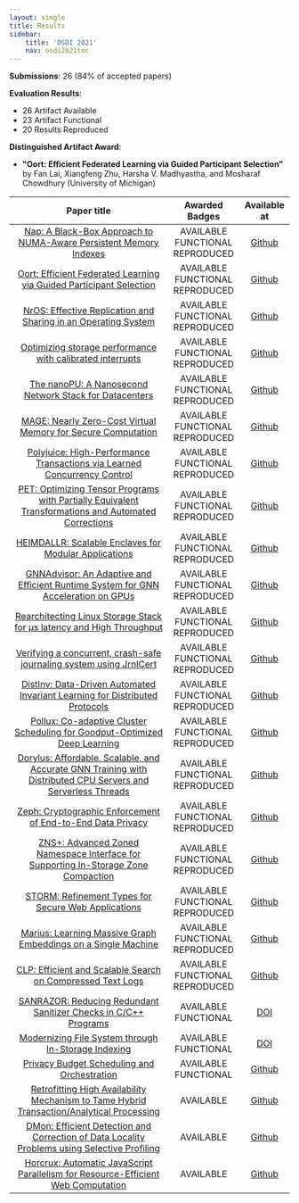 ```yaml
---
layout: single
title: Results
sidebar:
    title: 'OSDI 2021'
    nav: osdi2021toc
---
```


**Submissions**: 26 (84% of accepted papers)

**Evaluation Results**:

* 26 Artifact Available
* 23 Artifact Functional
* 20 Results Reproduced

**Distinguished Artifact Award**:

* **"Oort: Efficient Federated Learning
via Guided Participant Selection"** by Fan Lai, Xiangfeng Zhu, Harsha V. Madhyastha, and Mosharaf Chowdhury (University of Michigan)

| Paper title | Awarded Badges | Available at |
|:-----------:|:--------------:|:------------:|
| [Nap: A Black-Box Approach to NUMA-Aware Persistent Memory Indexes](https://www.usenix.org/conference/osdi21/presentation/wang-qing) | <span id="aa">AVAILABLE</span><br><span id="af">FUNCTIONAL</span><br><span id="rr">REPRODUCED</span> | [Github](https://github.com/thustorage/osdi21ae) |
| [Oort: Efficient Federated Learning via Guided Participant Selection](https://www.usenix.org/conference/osdi21/presentation/lai) | <span id="aa">AVAILABLE</span><br><span id="af">FUNCTIONAL</span><br><span id="rr">REPRODUCED</span> | [Github](https://github.com/SymbioticLab/Kuiper) |
| [NrOS: Effective Replication and Sharing in an Operating System](https://www.usenix.org/conference/osdi21/presentation/bhardwaj) | <span id="aa">AVAILABLE</span><br><span id="af">FUNCTIONAL</span><br><span id="rr">REPRODUCED</span> | [Github](https://nrkernel.systems/book/benchmarking/ArtifactEvaluation.html) |
| [Optimizing storage performance with calibrated interrupts](https://www.usenix.org/conference/osdi21/presentation/tai) | <span id="aa">AVAILABLE</span><br><span id="af">FUNCTIONAL</span><br><span id="rr">REPRODUCED</span> | [Github](https://github.com/amytai/cinterrupts-osdi) |
| [The nanoPU: A Nanosecond Network Stack for Datacenters](https://www.usenix.org/conference/osdi21/presentation/ibanez) | <span id="aa">AVAILABLE</span><br><span id="af">FUNCTIONAL</span><br><span id="rr">REPRODUCED</span> | [Github](https://github.com/l-nic/chipyard/tree/nanoPU-artifact-v1.0) |
| [MAGE: Nearly Zero-Cost Virtual Memory for Secure Computation](https://www.usenix.org/conference/osdi21/presentation/kumar) | <span id="aa">AVAILABLE</span><br><span id="af">FUNCTIONAL</span><br><span id="rr">REPRODUCED</span> | [Github](https://github.com/ucbrise/mage) |
| [Polyjuice: High-Performance Transactions via Learned Concurrency Control](https://www.usenix.org/conference/osdi21/presentation/wang-jiachen) | <span id="aa">AVAILABLE</span><br><span id="af">FUNCTIONAL</span><br><span id="rr">REPRODUCED</span> | [Github](https://ipads.se.sjtu.edu.cn/ae/README_polyjuice.html) |
| [PET: Optimizing Tensor Programs with Partially Equivalent Transformations and Automated Corrections](https://www.usenix.org/conference/osdi21/presentation/wang) | <span id="aa">AVAILABLE</span><br><span id="af">FUNCTIONAL</span><br><span id="rr">REPRODUCED</span> | [Github](https://github.com/whjthu/pet-osdi21-ae) |
| [HEIMDALLR: Scalable Enclaves for Modular Applications](https://www.usenix.org/conference/osdi21/presentation/feng) | <span id="aa">AVAILABLE</span><br><span id="af">FUNCTIONAL</span><br><span id="rr">REPRODUCED</span> | [Github](https://github.com/Penglai-Enclave/Penglai-Enclave-TVM) |
| [GNNAdvisor: An Adaptive and Efficient Runtime System for GNN Acceleration on GPUs](https://www.usenix.org/conference/osdi21/presentation/wang-yuke) | <span id="aa">AVAILABLE</span><br><span id="af">FUNCTIONAL</span><br><span id="rr">REPRODUCED</span> | [Github](https://github.com/YukeWang96/OSDI21_AE.git) |
| [Rearchitecting Linux Storage Stack for µs latency and High Throughput](https://www.usenix.org/conference/osdi21/presentation/hwang) | <span id="aa">AVAILABLE</span><br><span id="af">FUNCTIONAL</span><br><span id="rr">REPRODUCED</span> | [Github](https://github.com/resource-disaggregation/blk-switch) |
| [Verifying a concurrent, crash-safe journaling system using JrnlCert](https://www.usenix.org/conference/osdi21/presentation/chajed) | <span id="aa">AVAILABLE</span><br><span id="af">FUNCTIONAL</span><br><span id="rr">REPRODUCED</span> | [Github](https://github.com/mit-pdos/goose-nfsd/) |
| [DistInv: Data-Driven Automated Invariant Learning for Distributed Protocols](https://www.usenix.org/conference/osdi21/presentation/yao) | <span id="aa">AVAILABLE</span><br><span id="af">FUNCTIONAL</span><br><span id="rr">REPRODUCED</span> | [Github](https://drive.google.com/file/d/1ogBU9KvZsvSRhXerY9Bv-MuiW9oOezBU/view?usp=sharing) |
| [Pollux: Co-adaptive Cluster Scheduling for Goodput-Optimized Deep Learning](https://www.usenix.org/conference/osdi21/presentation/qiao) | <span id="aa">AVAILABLE</span><br><span id="af">FUNCTIONAL</span><br><span id="rr">REPRODUCED</span> | [Github](https://github.com/aurickq/pollux-artifact) |
| [Dorylus: Affordable, Scalable, and Accurate GNN Training with Distributed CPU Servers and Serverless Threads](https://www.usenix.org/conference/osdi21/presentation/thorpe) | <span id="aa">AVAILABLE</span><br><span id="af">FUNCTIONAL</span><br><span id="rr">REPRODUCED</span> | [Github](https://github.com/uclasystem/dorylus) |
| [Zeph: Cryptographic Enforcement of End-to-End Data Privacy](https://www.usenix.org/conference/osdi21/presentation/burkhalter) | <span id="aa">AVAILABLE</span><br><span id="af">FUNCTIONAL</span><br><span id="rr">REPRODUCED</span> | [Github](https://github.com/pps-lab/zeph-artifact) |
| [ZNS+: Advanced Zoned Namespace Interface for Supporting In-Storage Zone Compaction](https://www.usenix.org/conference/osdi21/presentation/han) | <span id="aa">AVAILABLE</span><br><span id="af">FUNCTIONAL</span><br><span id="rr">REPRODUCED</span> | [Github](http://nyx.skku.ac.kr/?page_id=2808) |
| [STORM: Refinement Types for Secure Web Applications](https://www.usenix.org/conference/osdi21/presentation/lehmann) | <span id="aa">AVAILABLE</span><br><span id="af">FUNCTIONAL</span><br><span id="rr">REPRODUCED</span> | [Github](https://github.com/storm-framework/artifact) |
| [ Marius: Learning Massive Graph Embeddings on a Single Machine](https://www.usenix.org/conference/osdi21/presentation/mohoney) | <span id="aa">AVAILABLE</span><br><span id="af">FUNCTIONAL</span><br><span id="rr">REPRODUCED</span> | [Github](https://github.com/marius-team/marius/tree/osdi2021) |
| [ CLP: Efficient and Scalable Search on Compressed Text Logs](https://www.usenix.org/conference/osdi21/presentation/rodrigues) | <span id="aa">AVAILABLE</span><br><span id="af">FUNCTIONAL</span><br><span id="rr">REPRODUCED</span> | [Github](http://permalinks.yscope.com/clp-osdi21.tar.gz) |
| [ SANRAZOR: Reducing Redundant Sanitizer Checks in C/C++ Programs](https://www.usenix.org/conference/osdi21/presentation/zhang) | <span id="aa">AVAILABLE</span><br><span id="af">FUNCTIONAL</span>| [DOI](https://zenodo.org/record/4655221#.YGU8SEhKhhE) |
| [ Modernizing File System through In-Storage Indexing](https://www.usenix.org/conference/osdi21/presentation/koo) | <span id="aa">AVAILABLE</span><br><span id="af">FUNCTIONAL</span>| [DOI](https://zenodo.org/record/4659803) |
| [ Privacy Budget Scheduling and Orchestration](https://www.usenix.org/conference/osdi21/presentation/luo) | <span id="aa">AVAILABLE</span><br><span id="af">FUNCTIONAL</span> | [Github](https://github.com/columbia/PrivateKube/) |
| [ Retrofitting High Availability Mechanism to Tame Hybrid Transaction/Analytical Processing](https://www.usenix.org/conference/osdi21/presentation/shen) | <span id="aa">AVAILABLE</span>| [Github](https://ipads.se.sjtu.edu.cn:1312/opensource/vegito) |
| [ DMon: Efficient Detection and Correction of Data Locality Problems using Selective Profiling](https://www.usenix.org/conference/osdi21/presentation/khan) | <span id="aa">AVAILABLE</span>| [Github](https://github.com/efeslab/DMon-AE) |
| [ Horcrux: Automatic JavaScript Parallelism for Resource-Efficient Web Computation](https://www.usenix.org/conference/osdi21/presentation/mardani) | <span id="aa">AVAILABLE</span>| [Github](https://github.com/ShaghayeghMrdn/horcrux-osdi21#horcrux) |
